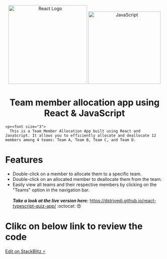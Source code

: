   <div align="center">
    <img title="Outlier" src="https://upload.wikimedia.org/wikipedia/commons/a/a7/React-icon.svg" alt="React Logo" width="250" />
    <img title="TypeScript" alt="JavaScript" height=230
      src="https://upload.wikimedia.org/wikipedia/commons/6/6a/JavaScript-logo.png">
   </div>
  <h1 align="center">
    Team member allocation app using React & JavaScript
  </h1>

    <p><font size="3">
      This is a Team Member Allocation App built using React and JavaScript. It allows you to efficiently allocate and deallocate 12 members among 4 teams: Team A, Team B, Team C, and Team D.

# Features
* Double-click on a member to allocate them to a specific team.
* Double-click on an allocated member to deallocate them from the team.
* Easily view all teams and their respective members by clicking on the "Teams" option in the navigation bar.
      <br><br> 
      <strong><em>Take a look at the live version here:</em></strong> https://dstrivedi.github.io/react-typescript-quiz-app/ :octocat: :heart_eyes:
  </p>

# Clikc on below link to review the code
[Edit on StackBlitz ⚡️](https://stackblitz.com/edit/vitejs-vite-2rzfnr)
